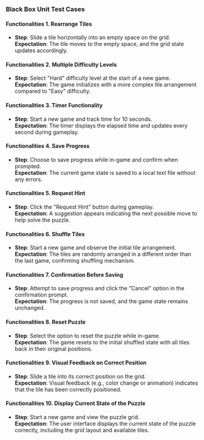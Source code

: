 ### Black Box Unit Test Cases  

#### Functionalities 1. Rearrange Tiles  
- **Step**: Slide a tile horizontally into an empty space on the grid.  
  **Expectation**: The tile moves to the empty space, and the grid state updates accordingly.  

#### Functionalities 2. Multiple Difficulty Levels  
- **Step**: Select "Hard" difficulty level at the start of a new game.  
  **Expectation**: The game initializes with a more complex tile arrangement compared to "Easy" difficulty.  

#### Functionalities 3. Timer Functionality  
- **Step**: Start a new game and track time for 10 seconds.  
  **Expectation**: The timer displays the elapsed time and updates every second during gameplay.  

#### Functionalities 4. Save Progress  
- **Step**: Choose to save progress while in-game and confirm when prompted.  
  **Expectation**: The current game state is saved to a local text file without any errors.  

#### Functionalities 5. Request Hint  
- **Step**: Click the "Request Hint" button during gameplay.  
  **Expectation**: A suggestion appears indicating the next possible move to help solve the puzzle.  

#### Functionalities 6. Shuffle Tiles  
- **Step**: Start a new game and observe the initial tile arrangement.  
  **Expectation**: The tiles are randomly arranged in a different order than the last game, confirming shuffling mechanism.  

#### Functionalities 7. Confirmation Before Saving  
- **Step**: Attempt to save progress and click the "Cancel" option in the confirmation prompt.  
  **Expectation**: The progress is not saved, and the game state remains unchanged.  

#### Functionalities 8. Reset Puzzle  
- **Step**: Select the option to reset the puzzle while in-game.  
  **Expectation**: The game resets to the initial shuffled state with all tiles back in their original positions.  

#### Functionalities 9. Visual Feedback on Correct Position  
- **Step**: Slide a tile into its correct position on the grid.  
  **Expectation**: Visual feedback (e.g., color change or animation) indicates that the tile has been correctly positioned.  

#### Functionalities 10. Display Current State of the Puzzle  
- **Step**: Start a new game and view the puzzle grid.  
  **Expectation**: The user interface displays the current state of the puzzle correctly, including the grid layout and available tiles.  